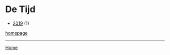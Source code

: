 # De Tijd

  * [2019](./de-tijd-2019.md) (1)

[homepage](https://www.tijd.be/)

----

[Home](../index.md)
